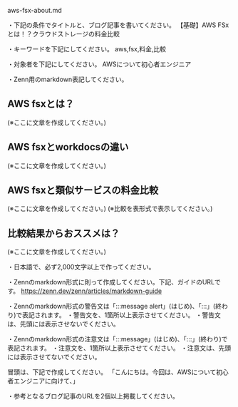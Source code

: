 aws-fsx-about.md

・下記の条件でタイトルと、ブログ記事を書いてください。
【基礎】AWS FSxとは！？クラウドストレージの料金比較

・キーワードを下記にしてください。
aws,fsx,料金,比較
 
・対象者を下記にしてください。
        AWSについて初心者エンジニア

・Zenn用のmarkdown表記してください。



## AWS fsxとは？
(※ここに文章を作成してください。)

## AWS fsxとworkdocsの違い
(※ここに文章を作成してください。)

## AWS fsxと類似サービスの料金比較
(※ここに文章を作成してください。)
(※比較を表形式で表示してください。)

## 比較結果からおススメは？
(※ここに文章を作成してください。)



・日本語で、必ず2,000文字以上で作ってください。


・Zennのmarkdown形式に則って作成してください。下記、ガイドのURLです。
https://zenn.dev/zenn/articles/markdown-guide

・Zennのmarkdown形式の警告文は「:::message alert」(はじめ)、「:::」(終わり)で表記されます。
・警告文を、1箇所以上表示させてください。
・警告文は、先頭には表示させないでください。

・Zennのmarkdown形式の注意文は「:::message」(はじめ)、「:::」(終わり)で表記されます。
・注意文を、1箇所以上表示させてください。
・注意文は、先頭には表示させてないでください。

冒頭は、下記で作成してください。
「こんにちは。今回は、AWSについて初心者エンジニアに向けて、」

・参考となるブログ記事のURLを2個以上掲載してください。

